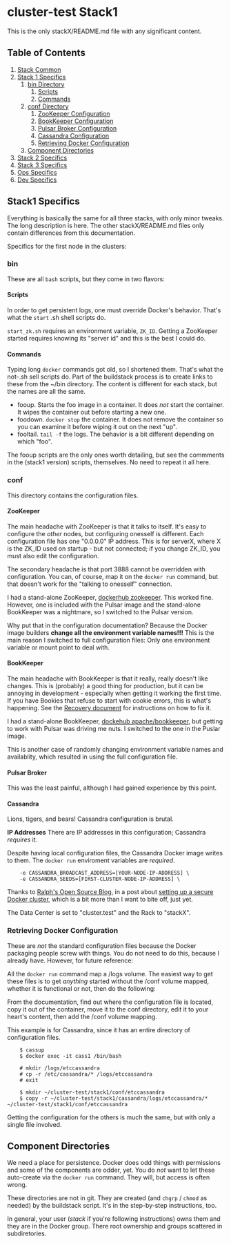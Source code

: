 # cluster-test Stack1

This is the only stackX/README.md file with any significant content.

## Table of Contents

1. [Stack Common](../common/README.md)
1. [Stack 1 Specifics](#stack1-specifics)
    1. [bin Directory](#bin)
        1. [Scripts](#scripts)
        1. [Commands](#commands)
    1. [conf Directory](#conf)
        1. [ZooKeeper Configuration](#zookeeper-configuration)
        1. [BookKeeper Configuration](#bookkeeper-configuration)
        1. [Pulsar Broker Configuration](#pulsar-broker-configuration)
        1. [Cassandra Configuration](#cassandra-configuration)
        1. [Retrieving Docker Configuration](#retrieving-docker-configuration)
    1. [Component Directories](#component-directories)
1. [Stack 2 Specifics](../stack2/README.md)
1. [Stack 3 Specifics](../stack3/README.md)
1. [Ops Specifics](../ops/README.md)
1. [Dev Specifics](../dev/README.md)

## Stack1 Specifics

Everything is basically the same for all three stacks, with only minor tweaks. The long description is here. The other stackX/README.md files only contain differences from this documentation. 

Specifics for the first node in the clusters:

### bin

These are all `bash` scripts, but they come in two flavors:

#### Scripts

In order to get persistent logs, one must override Docker's behavior. That's what the `start` .sh shell scripts do.

`start_zk.sh` requires an environment variable, `ZK_ID`. Getting a ZooKeeper started requires knowing its "server id" and this is the best I could do.

#### Commands

Typing long `docker` commands got old, so I shortened them. That's what the not-.sh sell scripts do. Part of the buildstack process is to create links to these from the ~/bin directory. The content is different for each stack, but the names are all the same.

- fooup. Starts the foo image in a container. It does *not* start the container. It wipes the container out before starting a new one.
- foodown. `docker stop` the container. It does not remove the container so you can examine it before wiping it out on the next "up".
- fooltail. `tail -f` the logs. The behavior is a bit different depending on which "foo".

The fooup scripts are the only ones worth detailing, but see the commments in the (stack1 version) scripts, themselves. No need to repeat it all here.

### conf

This directory contains the configuration files. 

#### ZooKeeper

The main headache with ZooKeeper is that it talks to itself. It's easy to configure the *other* nodes, but configuring onesself is different. Each configuration file has one "0.0.0.0" IP address. This is for serverX, where X is the ZK_ID used on startup - but not connected; if you change ZK_ID, you must also edit the configuration.

The secondary headache is that port 3888 cannot be overridden with configuration. You can, of course, map it on the `docker run` command, but that doesn't work for the "talking to onesself" connection.

I had a stand-alone ZooKeeper, [dockerhub zookeeper](https://hub.docker.com/_/zookeeper). This worked fine. However, one is included with the Pulsar image and the stand-alone BookKeeper was a nightmare, so I switched to the Pulsar version.

Why put that in the configuration documentation? Because the Docker image builders **change all the environment variable names!!!** This is the main reason I switched to full configuration files: Only one environment variable or mount point to deal with.

#### BookKeeper

The main headache with BookKeeper is that it really, really doesn't like changes. This is (probably) a good thing for production, but it can be annoying in development - especially when getting it working the first time. If you have Bookies that refuse to start with cookie errors, this is what's happening. See the [Recovery document](../cluster-test-06Recovery.md) for instructions on how to fix it.

I had a stand-alone BookKeeper, [dockehub apache/bookkeeper](https://hub.docker.com/r/apache/bookkeeper), but getting to work with Pulsar was driving me nuts. I switched to the one in the Puslar image.

This is another case of randomly changing environment variable names and availablity, which resulted in using the full configuration file.

#### Pulsar Broker

This was the least painful, although I had gained experience by this point.




#### Cassandra

Lions, tigers, and bears! Cassandra configuration is brutal.

**IP Addresses** There are IP addresses in this configuration; Cassandra _requires_ it.

Despite having local configuration files, the Cassandra Docker image writes to them. The `docker run` enviroment variables are *required*.
```
    -e CASSANDRA_BROADCAST_ADDRESS=[YOUR-NODE-IP-ADDRESS] \
    -e CASSANDRA_SEEDS=[FIRST-CLUSTER-NODE-IP-ADDRESS] \
```

Thanks to [Ralph's Open Source Blog](https://ralph.blog.imixs.com/), in a post about [setting up a secure Docker cluster](https://ralph.blog.imixs.com/2020/06/22/setup-a-public-cassandra-cluster-with-docker/), which is a bit more than I want to bite off, just yet.

The Data Center is set to "cluster.test" and the Rack to "stackX".

### Retrieving Docker Configuration

These are *not* the standard configuration files because the Docker packaging people screw with things. 
You do not need to do this, because I already have. However, for future reference:

All the `docker run` command map a /logs volume. The easiest way to get these files is to get *anything* started without the /conf volume mapped, whether it is functional or not, then do the following:

From the documentation, find out where the configuration file is located, copy it out of the container, move it to the conf directory, edit it to your heart's content, then add the /conf volume mapping.

This example is for Cassandra, since it has an entire directory of configuration files.

```
    $ cassup
    $ docker exec -it cass1 /bin/bash

    # mkdir /logs/etccassandra
    # cp -r /etc/cassandra/* /logs/etccassandra
    # exit

    $ mkdir ~/cluster-test/stack1/conf/etccassandra
    $ copy -r ~/cluster-test/stack1/cassandra/logs/etccassandra/* ~/cluster-test/stack1/conf/etccassandra
```

Getting the configuration for the others is much the same, but with only a single file involved. 

## Component Directories

We need a place for persistence. Docker does odd things with permissions and some of the components are odder, yet. You do *not* want to let these auto-create via the `docker run` command. They will, but access is often wrong.

These directories are not in git. They are created (and `chgrp` / `chmod` as needed) by the buildstack script. It's in the step-by-step instructions, too.

In general, your user (*stack* if you're following instructions) owns them and they are in the Docker group. There root ownership and groups scattered in subdiretories.

